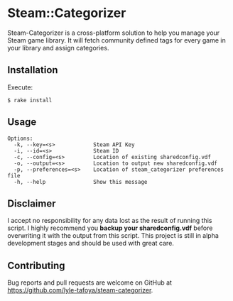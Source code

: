 # Steam::Categorizer

Steam-Categorizer is a cross-platform solution to help you manage your Steam game library. It will fetch community defined tags for every game in your library and assign categories.

## Installation

Execute:

    $ rake install

## Usage

```
Options:
  -k, --key=<s>            Steam API Key
  -i, --id=<s>             Steam ID
  -c, --config=<s>         Location of existing sharedconfig.vdf
  -o, --output=<s>         Location to output new sharedconfig.vdf
  -p, --preferences=<s>    Location of steam_categorizer preferences file
  -h, --help               Show this message
```

## Disclaimer

I accept no responsibility for any data lost as the result of running this script. I highly recommend you **backup your sharedconfig.vdf** before overwriting it with the output from this script. This project is still in alpha development stages and should be used with great care.

## Contributing

Bug reports and pull requests are welcome on GitHub at https://github.com/lyle-tafoya/steam-categorizer.
